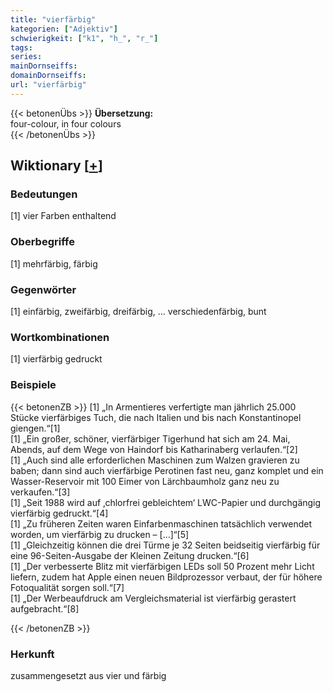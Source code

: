 ```yaml
---
title: "vierfärbig"
kategorien: ["Adjektiv"]
schwierigkeit: ["k1", "h_", "r_"]
tags:
series:
mainDornseiffs:
domainDornseiffs:
url: "vierfärbig"
---
```


{{< betonenÜbs >}}
**Übersetzung:**  
four-colour, in four colours  
{{< /betonenÜbs >}}

## Wiktionary [[+](https://de.wiktionary.org/wiki/vierfärbig)]

### Bedeutungen
[1] vier Farben enthaltend  

### Oberbegriffe
[1] mehrfärbig, färbig  

### Gegenwörter
[1] einfärbig, zweifärbig, dreifärbig, … verschiedenfärbig, bunt  

### Wortkombinationen
[1] vierfärbig gedruckt  

### Beispiele
{{< betonenZB >}}
[1] „In Armentieres verfertigte man jährlich 25.000 Stücke vierfärbiges Tuch, die nach Italien und bis nach Konstantinopel giengen.“[1]  
[1] „Ein großer, schöner, vierfärbiger Tigerhund hat sich am 24. Mai, Abends, auf dem Wege von Haindorf bis Katharinaberg verlaufen.“[2]  
[1] „Auch sind alle erforderlichen Maschinen zum Walzen gravieren zu baben; dann sind auch vierfärbige Perotinen fast neu, ganz komplet und ein Wasser-Reservoir mit 100 Eimer von Lärchbaumholz ganz neu zu verkaufen.“[3]  
[1] „Seit 1988 wird auf ‚chlorfrei gebleichtem‘ LWC-Papier und durchgängig vierfärbig gedruckt.“[4]  
[1] „Zu früheren Zeiten waren Einfarbenmaschinen tatsächlich verwendet worden, um vierfärbig zu drucken – […]“[5]  
[1] „Gleichzeitig können die drei Türme je 32 Seiten beidseitig vierfärbig für eine 96-Seiten-Ausgabe der Kleinen Zeitung drucken.“[6]  
[1] „Der verbesserte Blitz mit vierfärbigen LEDs soll 50 Prozent mehr Licht liefern, zudem hat Apple einen neuen Bildprozessor verbaut, der für höhere Fotoqualität sorgen soll.“[7]  
[1] „Der Werbeaufdruck am Vergleichsmaterial ist vierfärbig gerastert aufgebracht.“[8]  

{{< /betonenZB >}}
### Herkunft
zusammengesetzt aus vier und färbig  


